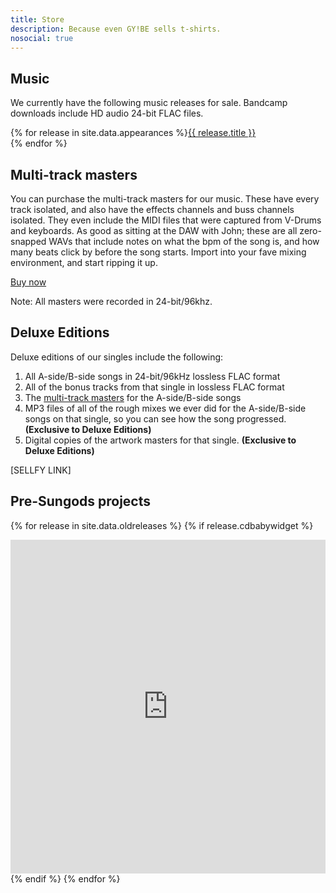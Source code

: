 ```yaml
---
title: Store
description: Because even GY!BE sells t-shirts.
nosocial: true
---
```


## Music

We currently have the following music releases for sale. Bandcamp downloads include HD audio 24-bit
FLAC files.

{% for release in site.data.appearances %}<a href="/releases/{{ release.id }}">{{ release.title }}</a><br/>{% endfor %}

## Multi-track masters

You can purchase the multi-track masters for our music. These have every track isolated, and also
have the effects channels and buss channels isolated. They even include the MIDI files that were
captured from V-Drums and keyboards. As good as sitting at the DAW with John; these are all
zero-snapped WAVs that include notes on what the bpm of the song is, and how many beats click
by before the song starts. Import into your fave mixing environment, and start ripping it up.

<a href="https://sellfy.com/p/62vQ/" id="62vQ" class="sellfy-buy-button in-new-page" target="_blank">Buy now</a><script type="text/javascript" src="https://sellfy.com/js/api_buttons.js"></script>

Note: All masters were recorded in 24-bit/96khz.

## Deluxe Editions

Deluxe editions of our singles include the following:

1. All A-side/B-side songs in 24-bit/96kHz lossless FLAC format
2. All of the bonus tracks from that single in lossless FLAC format
3. The [multi-track masters](#multi-track-masters) for the A-side/B-side songs
4. MP3 files of all of the rough mixes we ever did for the A-side/B-side songs on that single, so you can see how the song progressed. **(Exclusive to Deluxe Editions)**
5. Digital copies of the artwork masters for that single. **(Exclusive to Deluxe Editions)** 

[SELLFY LINK]


## Pre-Sungods projects

{% for release in site.data.oldreleases %}
{% if release.cdbabywidget %}<div style="max-width:600px;max-height:645px;min-width:180px;"><div style="position: relative;height: 0;overflow: hidden;padding-bottom:100%;padding-top:30px;"><iframe name="square" style="position:absolute;top:0px;left:0px;width:100%;height:100%;border:0px;" src="http://widget.cdbaby.com/{{ release.cdbabywidget }}/square/light/opaque"></iframe></div></div>{% endif %}
{% endfor %}
